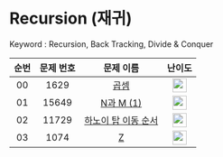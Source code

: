 # Recursion (재귀)

Keyword : Recursion, Back Tracking, Divide & Conquer

|          순번          |        문제 번호         |        문제 이름         |         난이도          |
| :-----: | :-----: | :-----: | :-----: |
| 00 | 1629 | <a href="https://www.acmicpc.net/problem/1629" target="_blank">곱셈</a> | <img height="25px" width="25px" src="https://static.solved.ac/tier_small/10.svg"/> |
| 01 | 15649 | <a href="https://www.acmicpc.net/problem/15649" target="_blank">N과 M (1)</a> | <img height="25px" width="25px" src="https://static.solved.ac/tier_small/8.svg"/> |
| 02 | 11729 | <a href="https://www.acmicpc.net/problem/11729" target="_blank">하노이 탑 이동 순서</a> | <img height="25px" width="25px" src="https://static.solved.ac/tier_small/11.svg"/> |
| 03 | 1074 | <a href="https://www.acmicpc.net/problem/1074" target="_blank">Z</a> | <img height="25px" width="25px" src="https://static.solved.ac/tier_small/10.svg"/> |